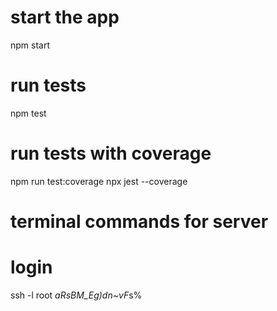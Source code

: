 # start the app
npm start

# run tests
npm test

# run tests with coverage
npm run test:coverage
npx jest --coverage

# terminal commands for server
# login
ssh -l root  *aRsBM_Eg)dn~vF*s%